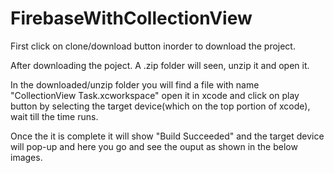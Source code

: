# FirebaseWithCollectionView

First click on clone/download button inorder to download the project.

After downloading the poject. A .zip folder will seen, unzip it and open it.

In the downloaded/unzip folder you will find a file with name "CollectionView Task.xcworkspace" open it in xcode and
click on play button by selecting the target device(which on the top portion of xcode),
wait till the time runs.

Once the it is complete it will show "Build Succeeded" and the target device will pop-up and here you go and see the ouput as shown in the below images.


